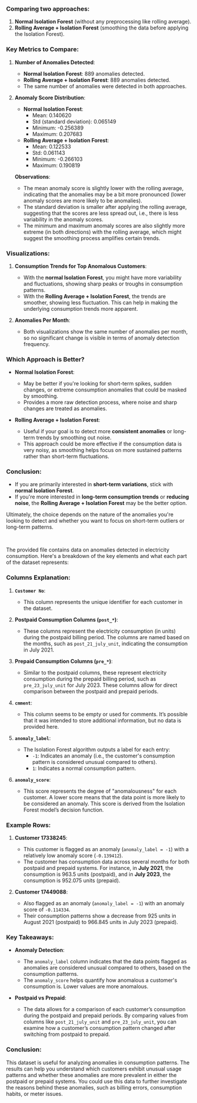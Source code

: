 ### Comparing two approaches: 

1. **Normal Isolation Forest** (without any preprocessing like rolling average).
2. **Rolling Average + Isolation Forest** (smoothing the data before applying the Isolation Forest).

### Key Metrics to Compare:

1. **Number of Anomalies Detected**:
   - **Normal Isolation Forest**: 889 anomalies detected.
   - **Rolling Average + Isolation Forest**: 889 anomalies detected.
   - The same number of anomalies were detected in both approaches.

2. **Anomaly Score Distribution**:
   - **Normal Isolation Forest**:
     - Mean: 0.140620
     - Std (standard deviation): 0.065149
     - Minimum: -0.256389
     - Maximum: 0.207683
   - **Rolling Average + Isolation Forest**:
     - Mean: 0.122533
     - Std: 0.061143
     - Minimum: -0.266103
     - Maximum: 0.190819

   **Observations**:
   - The mean anomaly score is slightly lower with the rolling average, indicating that the anomalies may be a bit more pronounced (lower anomaly scores are more likely to be anomalies).
   - The standard deviation is smaller after applying the rolling average, suggesting that the scores are less spread out, i.e., there is less variability in the anomaly scores.
   - The minimum and maximum anomaly scores are also slightly more extreme (in both directions) with the rolling average, which might suggest the smoothing process amplifies certain trends.

### Visualizations:
1. **Consumption Trends for Top Anomalous Customers**:
   - With the **normal Isolation Forest**, you might have more variability and fluctuations, showing sharp peaks or troughs in consumption patterns.
   - With the **Rolling Average + Isolation Forest**, the trends are smoother, showing less fluctuation. This can help in making the underlying consumption trends more apparent.

2. **Anomalies Per Month**:
   - Both visualizations show the same number of anomalies per month, so no significant change is visible in terms of anomaly detection frequency.

### Which Approach is Better?

- **Normal Isolation Forest**:
  - May be better if you're looking for short-term spikes, sudden changes, or extreme consumption anomalies that could be masked by smoothing. 
  - Provides a more raw detection process, where noise and sharp changes are treated as anomalies.

- **Rolling Average + Isolation Forest**:
  - Useful if your goal is to detect more **consistent anomalies** or long-term trends by smoothing out noise.
  - This approach could be more effective if the consumption data is very noisy, as smoothing helps focus on more sustained patterns rather than short-term fluctuations.

### Conclusion:
- If you are primarily interested in **short-term variations**, stick with **normal Isolation Forest**.
- If you're more interested in **long-term consumption trends** or **reducing noise**, the **Rolling Average + Isolation Forest** may be the better option.

Ultimately, the choice depends on the nature of the anomalies you're looking to detect and whether you want to focus on short-term outliers or long-term patterns.



<div style="page-break-before: always; visibility: hidden"> 
\pagebreak 
</div>


The provided file contains data on anomalies detected in electricity consumption. Here's a breakdown of the key elements and what each part of the dataset represents:

### Columns Explanation:

1. **`Customer No`**:
   - This column represents the unique identifier for each customer in the dataset.

2. **Postpaid Consumption Columns (`post_*`)**:
   - These columns represent the electricity consumption (in units) during the postpaid billing period. The columns are named based on the months, such as `post_21_july_unit`, indicating the consumption in July 2021.

3. **Prepaid Consumption Columns (`pre_*`)**:
   - Similar to the postpaid columns, these represent electricity consumption during the prepaid billing period, such as `pre_23_july_unit` for July 2023. These columns allow for direct comparison between the postpaid and prepaid periods.

4. **`cmment`**:
   - This column seems to be empty or used for comments. It’s possible that it was intended to store additional information, but no data is provided here.

5. **`anomaly_label`**:
   - The Isolation Forest algorithm outputs a label for each entry:
     - `-1`: Indicates an anomaly (i.e., the customer's consumption pattern is considered unusual compared to others).
     - `1`: Indicates a normal consumption pattern.

6. **`anomaly_score`**:
   - This score represents the degree of "anomalousness" for each customer. A lower score means that the data point is more likely to be considered an anomaly. This score is derived from the Isolation Forest model’s decision function.

### Example Rows:

1. **Customer 17338245**:
   - This customer is flagged as an anomaly (`anomaly_label = -1`) with a relatively low anomaly score (`-0.139412`).
   - The customer has consumption data across several months for both postpaid and prepaid systems. For instance, in **July 2021**, the consumption is 963.5 units (postpaid), and in **July 2023**, the consumption is 952.075 units (prepaid).

2. **Customer 17449088**:
   - Also flagged as an anomaly (`anomaly_label = -1`) with an anomaly score of `-0.114334`.
   - Their consumption patterns show a decrease from 925 units in August 2021 (postpaid) to 966.845 units in July 2023 (prepaid).

### Key Takeaways:

- **Anomaly Detection**: 
   - The `anomaly_label` column indicates that the data points flagged as anomalies are considered unusual compared to others, based on the consumption patterns.
   - The `anomaly_score` helps quantify how anomalous a customer's consumption is. Lower values are more anomalous.

- **Postpaid vs Prepaid**:
   - The data allows for a comparison of each customer’s consumption during the postpaid and prepaid periods. By comparing values from columns like `post_21_july_unit` and `pre_23_july_unit`, you can examine how a customer’s consumption pattern changed after switching from postpaid to prepaid.

### Conclusion:

This dataset is useful for analyzing anomalies in consumption patterns. The results can help you understand which customers exhibit unusual usage patterns and whether these anomalies are more prevalent in either the postpaid or prepaid systems. You could use this data to further investigate the reasons behind these anomalies, such as billing errors, consumption habits, or meter issues.